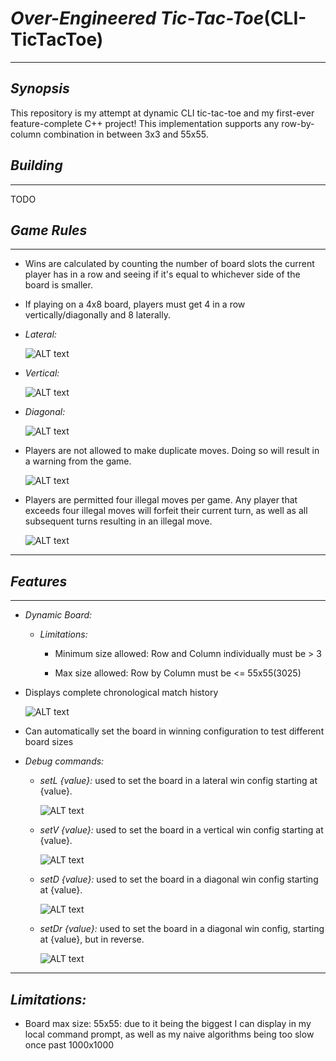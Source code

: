 # *Over-Engineered Tic-Tac-Toe*(CLI-TicTacToe)

---

## *Synopsis*

This repository is my attempt at dynamic CLI tic-tac-toe and my first-ever feature-complete C++ project! This implementation supports any row-by-column combination in between 3x3 and 55x55.

## *Building*

---
TODO

## *Game Rules*

---

* Wins are calculated by counting the number of board slots the current player has in a row and seeing if it's equal to whichever side of the board is smaller.

* If playing on a 4x8 board, players must get 4 in a row vertically/diagonally and 8 laterally.

* *Lateral:*
  
  ![ALT text][4x8LatWin]

* *Vertical:*
  
  ![ALT text][4x8VertWin]

* *Diagonal:*
  
  ![ALT text][4x8DiaWin]

* Players are not allowed to make duplicate moves. Doing so will result in a warning from the game.
  
  ![ALT text][illegalMoveWarning]

* Players are permitted four illegal moves per game. Any player that exceeds four illegal moves will forfeit their current turn, as well as all subsequent turns resulting in an illegal move.
  
  ![ALT text][forfeitMoves]

---

## *Features*

---

* *Dynamic Board:*

  * *Limitations:*

    * Minimum size allowed: Row and Column individually must be > 3

    * Max size allowed: Row by Column must be <= 55x55(3025)

* Displays complete chronological match history
  
   ![ALT text][chronoMatchHist]

* Can automatically set the board in winning configuration to test different board sizes

* *Debug commands:*

  * *setL {value}:* used to set the board in a lateral win config starting at {value}.
  
    ![ALT text][setLDemo]

  * *setV {value}:* used to set the board in a vertical win config starting at {value}.

    ![ALT text][setVDemo]

  * *setD {value}:* used to set the board in a diagonal win config starting at {value}.

    ![ALT text][setDDemo]

  * *setDr {value}:* used to set the board in a diagonal win config, starting at {value}, but in reverse.

    ![ALT text][setDrDemo]

---

## *Limitations:*

* Board max size: 55x55: due to it being the biggest I can display in my local command prompt, as well as my naive algorithms being too slow once past 1000x1000

[4x8LatWin]: https://i.imgur.com/GiVTRLQ.png
[4x8VertWin]: https://i.imgur.com/a5qMDuz.png
[4x8DiaWin]: https://i.imgur.com/5hp2DmH.png

[illegalMoveWarning]:  https://i.imgur.com/Pqw7mre.png
[forfeitMoves]: https://i.imgur.com/Uad3lgf.png
[chronoMatchHist]: https://i.imgur.com/JkCtMOk.png

[setLDemo]: https://i.imgur.com/ZKxCNQ3.gif
[setVDemo]: https://i.imgur.com/RhaTyAa.gif
[setDDemo]: https://i.imgur.com/WIjINrl.gif
[setDrDemo]: https://i.imgur.com/61jeo2e.gif
